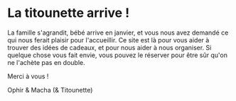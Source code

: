 # La titounette arrive !

La famille s'agrandit, bébé arrive en janvier, et vous nous avez demandé ce qui nous ferait plaisir pour l'accueillir.
Ce site est là pour vous aider à trouver des idées de cadeaux, et pour nous aider à nous organiser.
Si quelque chose vous fait envie, vous pouvez le réserver pour être sûr qu'on ne l'achète pas en double.

Merci à vous !

Ophir & Macha
(& Titounette)